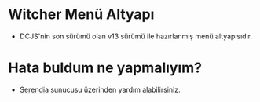 # Witcher Menü Altyapı
- DCJS'nin son sürümü olan v13 sürümü ile hazırlanmış menü altyapısıdır.

# Hata buldum ne yapmalıyım?
- [Serendia](https://discord.gg/JpPmR2xEqM) sunucusu üzerinden yardım alabilirsiniz.
